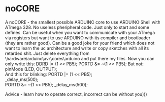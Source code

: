 # noCORE
A noCORE - the smallest possible ARDUINO core to use ARDUINO Shell with ATmega 328. 
No useless pheripheral code. Just only to start and some defines. 
Can be useful when you want to communicate with your ATmega via registers but want to use ARDUINO with its compiler and bootloader (they are rather good).
Can be a good joke for your friend which does not want to learn the uc architecture and write or copy sketches with all its retarded shit.
Just delete everything from \hardware\arduino\avr\cores\arduino and put there my files.
Now you can only write this:
    DDRD |= (1 << PB5);
    PORTD &= ~(1 << PB5);
But not:  
    pinMode (LED, OUTPUT);                            
And this for blinking:
     PORTD |= (1 << PB5);    
     _delay_ms(500);     
     PORTD &= ~(1 << PB5);
     _delay_ms(500);   
   
 Advice - learn how to operate correct, incorrect can be without you)))

